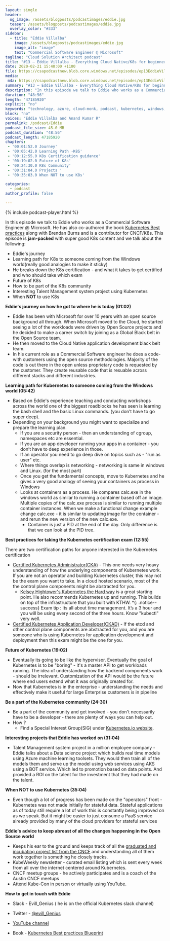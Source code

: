 ```yaml
---
layout: single
header:
  og_image: /assets/blogposts/podcastimages/eddie.jpg
  teaser: /assets/blogposts/podcastimages/eddie.jpg
  overlay_color: "#333"
sidebar:
  - title: "Eddie Villalba"
    image: /assets/blogposts/podcastimages/eddie.jpg
    image_alt: "image"
    text: "Commercial Software Engineer @ Microsoft"
tagline: "Cloud Solution Architect podcast"
title: "#13 – Eddie Villalba - Everything Cloud Native/K8s for beginners & Windows folks"
date: 2020-02-21 15:40:00 +1100
file: https://csapodcastnew.blob.core.windows.net/episodes/ep13EddieVillalba.m4a
media: 
 m4a: https://csapodcastnew.blob.core.windows.net/episodes/ep13EddieVillalba.m4a
summary: "#13 – Eddie Villalba - Everything Cloud Native/K8s for beginners & Windows folks"
description: "In this episode we talk to Eddie who works as a Commercial Software Engineer @ Microsoft. He has also co-authored the book [Kubernetes Best practices](https://www.amazon.com/Kubernetes-Best-Practices-Blueprints-Applications/dp/1492056472) along with Brendan Burns and is a contributor for CNCF/K8s. This episode is **jam-packed** with super good K8s content and we talk about the following * Eddie's journey * Learning path for K8s to someone coming from the Windows world(really good analogies to make it sticky) * He breaks down the K8s certification - and what it takes to get certified and who should take which exam * Future of K8s * How to be part of the K8s community * Interesting Talent Management system project using Kubernetes * When **NOT** to use K8s"
duration: "48:56" 
length: "47185920"
explicit: "no" 
keywords: "technology, azure, cloud-monk, podcast, kubernetes, windows, k8s, cncf, monk"
block: "no" 
voices: "Eddie Villalba and Anand Kumar R"
permalink: /podcast/Eddie
podcast_file_size: 45.0 MB 
podcast_duration: "48:56" 
podcast_length: 47185920
chapters:
 - '00:01:52.0 Journey'
 - '00:05:42.0 Learning Path -K8S' 
 - '00:12:55.0 K8s Certification guidance' 
 - '00:19:02.0 Future of K8s' 
 - '00:24:30.0 K8s Community' 
 - '00:31:04.0 Projects ' 
 - '00:35:03.0 When NOT to use K8s' 

categories:
  - podcast
author_profile: false

---
```


{% include podcast-player.html %}

In this episode we talk to Eddie who works as a Commercial Software Engineer @ Microsoft. He has also co-authored the book [Kubernetes Best practices](https://www.amazon.com/Kubernetes-Best-Practices-Blueprints-Applications/dp/1492056472) along with Brendan Burns and is a contributor for CNCF/K8s. This episode is **jam-packed** with super good K8s content and we talk about the following: 

* Eddie's journey
* Learning path for K8s to someone coming from the Windows world(really good analogies to make it sticky)
* He breaks down the K8s certification - and what it takes to get certified and who should take which exam 
* Future of K8s
* How to be part of the K8s community
* Interesting Talent Management system project using Kubernetes
* When **NOT** to use K8s 


**Eddie's journey on how he got to where he is today (01:02)**

* Eddie has been with Microsoft for over 10 years with an open source background all through. When Microsoft moved to the Cloud, he started seeing a lot of the workloads were driven by Open Source projects and he decided to make a career switch by joining as a Global Black belt in the Open Source team. 
* He then moved to the Cloud Native application development black belt team. 
* In his current role as a Commercial Software engineer he does a code-with customers using the open source methodologies. Majority of the code is out there in the open unless proprietary code is requested by the customer. They create reusable code that is resuable across different stacks and different industries. 

**Learning path for Kubernetes to someone coming from the Windows world (05:42)**
	

* Based on Eddie's experience teaching and conducting workshops across the world one of the biggest roadblocks he has seen is learning the bash shell and the basic Linux commands. (you don’t have to go super deep). 
* Depending on your background you might want to specialize and prepare the learning plan. 
	* If you are a security person - then an understanding of cgroup, namespaces etc are essential. 
	* If you are an app developer running your apps in a container - you don’t have to deep experience in those. 
	* If an operator you need to go deep dive on topics such as - "run as user" etc. 
	* Where things overlap is networking - networking is same in windows and Linux. (for the most part)
	* Once you get the fundamental concepts, move to Kubernetes and he gives a very good analogy of seeing your containers as process in Windows
   * Looks at containers as a process. He compares calc.exe in the windows world as similar to running a container based off an image. Multiple copies of the calc.exe process is similar to running multiple container instances. When we make a functional change example change calc.exe - it is similar to updating image for the container - and rerun the new version of the new calc.exe. 
	 * Container is just a PID at the end of the day. Only difference is that we can look at the PID tree. 

**Best practices for taking the Kubernetes certification exam (12:55)**

There are two certification paths for anyone interested in the Kubernetes certification 
* [Certified Kubernetes Administrator(CKA)](https://www.cncf.io/certification/cka/) - This one needs very heavy understanding of how the underlying components of Kubernetes work. If you are not an operator and building Kubernetes cluster, this may not be the exam you want to take. In a cloud hosted scenario, most of the the control plane components might be abstracted for you. 
  * [Kelsey Hightower's Kubernetes the Hard way](https://github.com/kelseyhightower/Kubernetes-the-hard-way) is a great starting point. He also recommends Kubernetes up and running. This builds on top of the infrastructure that you built with KTHW. 
 *{: .notice--success} Exam tip : Its all about time management. It’s a 3 hour and you will be using every second of the three hours. Know "kubectl" very well. 
* [Certified Kubernetes Application Developer(CKAD)](https://www.cncf.io/certification/ckad/) - If the etcd and other control plane components are abstracted for you, and you are someone who is using Kubernetes for application development and deployment then this exam might be the one for you.  

**Future of Kubernetes (19:02)**

* Eventually its going to be like the hypervisor. Eventually the goal of Kubernetes is to be "boring" - it's a master API to get workloads running. The idea of understanding how the backend components work - should be irrelevant. Customization of the API would be the future where end users extend what it was originally created for. 
* Now that Kubernetes is in the enterprise - understanding the needs and effectively make it useful for large Enterprise customers is in pipeline
  

**Be a part of the Kubernetes community (24:30)**

* Be a part of the community and get involved - you don't necessarily have to be a developer - there are plenty of ways you can help out. 
* How ? 
  * Find a Special Interest Group(SIG) under [Kubernetes.io website](https://kubernetes.io/community/).

**Interesting projects that Eddie has worked on (31:04)**

* Talent Management system project in a million employee company - Eddie talks about a Data science project which builds real time models using Azure machine learning toolsets. They would then train all of the models them and serve up the model using web services using AKS using a BOT service. Which led to promotion based on data points. And provided a ROI on the talent for the investment that they had made on the talent. 

**When NOT to use Kubernetes (35:04)** 

* Even though a lot of progress has been made on the "operators" front - Kubernetes was not made initially for stateful data. Stateful applications as of today still require a lot of work this is constantly being improved on as we speak. But it might be easier to just consume a PaaS service already provided by many of the cloud providers for stateful services

**Eddie's advice to keep abreast of all the changes happening in the Open Source world**

- Keeps his ear to the ground and keeps track of all the [graduated and incubating project list from the CNCF](https://www.cncf.io/projects/) and understanding all of them work together is  something he closely tracks. 
- KubeWeekly newsletter - curated email listing which is sent every week from all over the internet centered around Kubernetes. 
- CNCF meetup groups - he actively participates and is a coach of the Austin CNCF meetups 
- Attend Kube-Con in person or virtually using YouTube.

**How to get in touch with Eddie**

- Slack - Evill_Genius ( he is on the official Kubernetes slack channel)

- Twitter - [@evill_Genius](https://twitter.com/evill_genius)

- [YouTube channel](https://www.youtube.com/channel/UCBbaw4ow3DN31pu4h6MFgaw) 

- Book - [Kubernetes Best practices Blueprint](https://www.amazon.com/Kubernetes-Best-Practices-Blueprints-Applications/dp/1492056472) 

  






